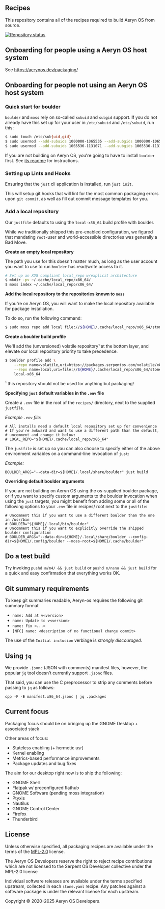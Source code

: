 ## Recipes

This repository contains all of the recipes required to build Aeryn OS
from source.

[![Repository status](https://repology.org/badge/repository-big/serpentos.svg)](https://repology.org/repository/serpentos)

## Onboarding for people using a Aeryn OS host system

See https://aerynos.dev/packaging/

## Onboarding for people not using an Aeryn OS host system

### Quick start for boulder

`boulder` and `moss` rely on so-called `subuid` and `subgid` support.
If you do not already have this set up for your user in `/etc/subuid` and `/etc/subuid`, run this:

```bash
$ sudo touch /etc/sub{uid,gid}
$ sudo usermod --add-subuids 1000000-1065535 --add-subgids 1000000-1065535 root
$ sudo usermod --add-subuids 1065536-1131071 --add-subgids 1065536-1131071 "$USER"
```

If you are not building on Aeryn OS, you're going to have to install `boulder` first.
See [its readme][moss-boulder-readme] for instructions.

[moss-boulder-readme]:(https://github.com/AerynOS/os-tools#-onboarding)

### Setting up Lints and Hooks

Ensuring that the `just` cli application is installed, run `just init`.

This will setup git hooks that will lint for the most common packaging errors upon `git commit`, as well as
fill out commit message templates for you.

### Add a local repository

Our `justfile` defaults to using the `local-x86_64` build profile with boulder.

While we traditionally shipped this pre-enabled configuration, we figured that mandating `root`-user and world-accessible directories was generally a Bad Move.


**Create an empty local repository**

The path you use for this doesn't matter much, as long as the user account you want to use
to run `boulder` has read/write access to it.

```bash
# Set up an XDG compliant local_repo w/explicit architecture
$ mkdir -pv ~/.cache/local_repo/x86_64/
$ moss index ~/.cache/local_repo/x86_64/
```


**Add the local repository to the repositories known to `moss`**

If you're on Aeryn OS, you will want to make the local repository available for package
installation.

To do so, run the following command:

```bash
$ sudo moss repo add local file://${HOME}/.cache/local_repo/x86_64/stone.index -p 100
```


**Create a boulder build profile**

We'll add the (unversioned) volatile repository¹ at the bottom layer, and elevate our
local repository priority to take precedence.

```bash
$ boulder profile add \
    --repo name=volatile,uri=https://packages.serpentos.com/volatile/x86_64/stone.index,priority=0 \
    --repo name=local,uri=file://${HOME}/.cache/local_repo/x86_64/stone.index,priority=100 \
    local-x86_64
```

¹ this repository should not be used for anything but packaging!


**Specifying `just` default variables in the `.env` file**

Create a `.env` file in the root of the `recipes/` directory, next to the supplied `justfile`.

_Example `.env` file:_

    # All installs need a default local repository set up for convenience
    # If you're awkward and want to use a different path than the default,
    # uncomment and change it below:
    # LOCAL_REPO="${HOME}/.cache/local_repo/x86_64"

The `justfile` is set up so you can also choose to specify either of the above environment variables on a command-line invocation of `just`:

_Example:_

    BOULDER_ARGS="--data-dir=${HOME}/.local/share/boulder" just build


**Overriding default boulder arguments**

If you are not building on Aeryn OS using the os-supplied boulder package, or if you want to specify custom arguments
to the boulder invocation when using the `just` targets, you might benefit from adding some or all of the following options
to your `.env` file in recipes/ root next to the `justfile`:

    # Uncomment this if you want to use a different boulder than the one in /usr/bin
    # BOULDER="${HOME}/.local/bin/boulder"
    # Uncomment this if you want to explicitly override the shipped boulder configuration
    # BOULDER_ARGS="--data-dir=${HOME}/.local/share/boulder --config-dir=${HOME}/.config/boulder --moss-root=${HOME}/.cache/boulder"

## Do a test build

Try invoking `pushd m/m4/ && just build` or `pushd n/nano && just build` for a quick and easy confirmation that everything works OK.


## Git summary requirements

To keep git summaries readable, Aeryn-os requires the following git summary format

- `name: Add at v<version>`
- `name: Update to v<version>`
- `name: Fix <...>`
- `[NFC] name: <description of no functional change commit>`

The use of the `Initial inclusion` verbiage is _strongly discouraged_.


## Using `jq`

We provide `.jsonc` (JSON with comments) manifest files, however, the popular `jq` tool doesn't currently support `.jsonc` files.

That said, you can use the C preprocessor to strip any comments before passing to `jq` as follows:

`cpp -P -E manifest.x86_64.jsonc | jq .packages`


## Current focus

Packaging focus should be on bringing up the GNOME Desktop + associated stack

Other areas of focus:

 - Stateless enabling (+ hermetic usr)
 - Kernel enabling
 - Metrics-based performance improvements
 - Package updates and bug fixes

The aim for our desktop right now is to ship the following:

 - GNOME Shell
 - Flatpak w/ preconfigured flathub
 - GNOME Software (pending moss integration)
 - Ptyxis
 - Nautilus
 - GNOME Control Center
 - Firefox
 - Thunderbird


## License

Unless otherwise specified, all packaging recipes are available under
the terms of the [MPL-2.0](https://spdx.org/licenses/MPL-2.0.html) license.

The Aeryn OS Developers reserve the right to reject recipe contributions
which are not licensed to the Serpent OS Developer collective under the MPL-2.0 license

Individual software releases are available under the terms specified
upstream, collected in each `stone.yaml` recipe. Any patches against
a software package is under the relevant license for each upstream.

Copyright © 2020-2025 Aeryn OS Developers.
